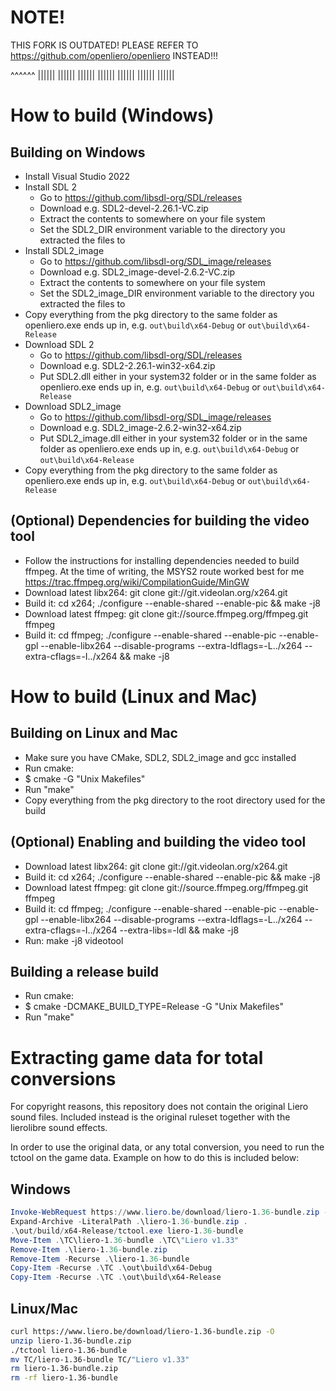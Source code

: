 NOTE!
==================
THIS FORK IS OUTDATED! PLEASE REFER TO https://github.com/openliero/openliero INSTEAD!!!

^^^^^^
||||||
||||||
||||||
||||||
||||||
||||||
||||||


How to build (Windows)
======================

Building on Windows
-----------------------
* Install Visual Studio 2022
* Install SDL 2
  * Go to https://github.com/libsdl-org/SDL/releases
  * Download e.g. SDL2-devel-2.26.1-VC.zip
  * Extract the contents to somewhere on your file system
  * Set the SDL2_DIR environment variable to the directory you extracted the files to
* Install SDL2_image
  * Go to https://github.com/libsdl-org/SDL_image/releases
  * Download e.g. SDL2_image-devel-2.6.2-VC.zip
  * Extract the contents to somewhere on your file system
  * Set the SDL2_image_DIR environment variable to the directory you extracted the files to
* Copy everything from the pkg directory to the same folder as openliero.exe ends up in, e.g. `out\build\x64-Debug` or `out\build\x64-Release`
* Download SDL 2
  * Go to https://github.com/libsdl-org/SDL/releases
  * Download e.g. SDL2-2.26.1-win32-x64.zip
  * Put SDL2.dll either in your system32 folder or in the same folder as openliero.exe ends up in, e.g. `out\build\x64-Debug` or `out\build\x64-Release`
* Download SDL2_image
  * Go to https://github.com/libsdl-org/SDL_image/releases
  * Download e.g. SDL2_image-2.6.2-win32-x64.zip
  * Put SDL2_image.dll either in your system32 folder or in the same folder as openliero.exe ends up in, e.g. `out\build\x64-Debug` or `out\build\x64-Release`
* Copy everything from the pkg directory to the same folder as openliero.exe ends up in, e.g. `out\build\x64-Debug` or `out\build\x64-Release`


(Optional) Dependencies for building the video tool
-----------------------
* Follow the instructions for installing dependencies needed to build ffmpeg. At the time of writing, the MSYS2 route worked best for me https://trac.ffmpeg.org/wiki/CompilationGuide/MinGW
* Download latest libx264: git clone git://git.videolan.org/x264.git
* Build it: cd x264; ./configure --enable-shared --enable-pic && make -j8
* Download latest ffmpeg: git clone git://source.ffmpeg.org/ffmpeg.git ffmpeg
* Build it: cd ffmpeg; ./configure --enable-shared --enable-pic --enable-gpl --enable-libx264 --disable-programs --extra-ldflags=-L../x264 --extra-cflags=-I../x264 && make -j8

How to build (Linux and Mac)
============================

Building on Linux and Mac
-------------------------
* Make sure you have CMake, SDL2, SDL2_image and gcc installed
* Run cmake:
* $ cmake -G "Unix Makefiles"
* Run "make"
* Copy everything from the pkg directory to the root directory used for the build

(Optional) Enabling and building the video tool
-------------------------------
* Download latest libx264: git clone git://git.videolan.org/x264.git
* Build it: cd x264; ./configure --enable-shared --enable-pic && make -j8
* Download latest ffmpeg: git clone git://source.ffmpeg.org/ffmpeg.git ffmpeg
* Build it: cd ffmpeg; ./configure --enable-shared --enable-pic --enable-gpl --enable-libx264 --disable-programs --extra-ldflags=-L../x264 --extra-cflags=-I../x264 --extra-libs=-ldl && make -j8
* Run: make -j8 videotool

Building a release build
---------------------
* Run cmake:
* $ cmake -DCMAKE_BUILD_TYPE=Release -G "Unix Makefiles"
* Run "make"

Extracting game data for total conversions
======================

For copyright reasons, this repository does not contain the original Liero sound
files. Included instead is the original ruleset together with the lierolibre
sound effects.

In order to use the original data, or any total conversion, you need to run
the tctool on the game data. Example on how to do this is included below:

Windows
---------------------
```powershell
Invoke-WebRequest https://www.liero.be/download/liero-1.36-bundle.zip -OutFile liero-1.36-bundle.zip
Expand-Archive -LiteralPath .\liero-1.36-bundle.zip .
.\out/build/x64-Release/tctool.exe liero-1.36-bundle
Move-Item .\TC\liero-1.36-bundle .\TC\"Liero v1.33"
Remove-Item .\liero-1.36-bundle.zip
Remove-Item -Recurse .\liero-1.36-bundle
Copy-Item -Recurse .\TC .\out\build\x64-Debug
Copy-Item -Recurse .\TC .\out\build\x64-Release
```

Linux/Mac
---------------------
```bash
curl https://www.liero.be/download/liero-1.36-bundle.zip -O
unzip liero-1.36-bundle.zip
./tctool liero-1.36-bundle
mv TC/liero-1.36-bundle TC/"Liero v1.33"
rm liero-1.36-bundle.zip
rm -rf liero-1.36-bundle
```
